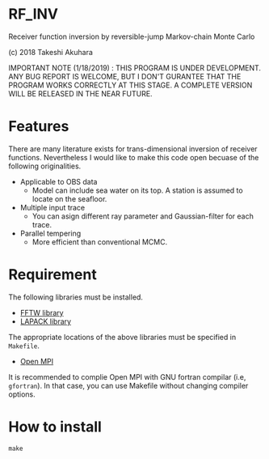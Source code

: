 # RF_INV

Receiver function inversion by reversible-jump Markov-chain Monte Carlo

(c) 2018 Takeshi Akuhara

IMPORTANT NOTE (1/18/2019) : THIS PROGRAM IS UNDER DEVELOPMENT. ANY BUG REPORT IS WELCOME, BUT I DON'T GURANTEE THAT THE PROGRAM WORKS CORRECTLY AT THIS STAGE. A COMPLETE VERSION WILL BE RELEASED IN THE NEAR FUTURE.

# Features

There are many literature exists for trans-dimensional inversion of receiver functions. Nevertheless I would like to make this code open becuase of the following originalities.

* Applicable to OBS data
    * Model can include sea water on its top. A station is assumed to locate on the seafloor.  
* Multiple input trace
    * You can asign different ray parameter and Gaussian-filter for each trace.    
* Parallel tempering
    * More efficient than conventional MCMC.

# Requirement

The following libraries must be installed. 

* [FFTW library](http://fftw.org/)
* [LAPACK library](http://www.netlib.org/lapack/)

The appropriate locations of the above libraries must be specified in `Makefile`. 

* [Open MPI](https://www.open-mpi.org/)

It is recommended to complie Open MPI with GNU fortran compilar (i.e, `gfortran`). In that case, you can use Makefile without changing compiler options.

# How to install 

`make`
